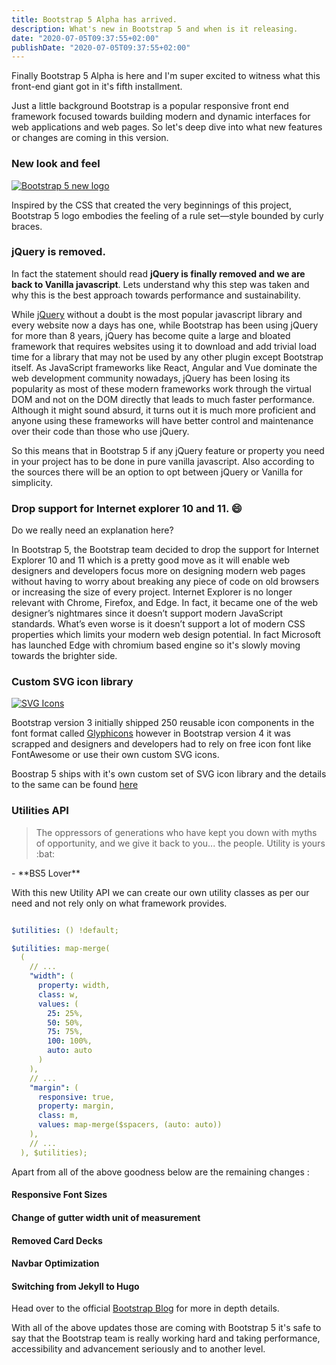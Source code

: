 ```yaml
---
title: Bootstrap 5 Alpha has arrived.
description: What's new in Bootstrap 5 and when is it releasing.
date: "2020-07-05T09:37:55+02:00"
publishDate: "2020-07-05T09:37:55+02:00"
---
```


Finally Bootstrap 5 Alpha is here and I'm super excited to witness what this front-end giant got in it's fifth installment. 

Just a little background Bootstrap is a popular responsive front end framework focused towards building modern and dynamic interfaces for web applications and web pages.
So let's deep dive into what new features or changes are coming in this version.
<!--more-->

### **New look and feel**

[![Bootstrap 5 new logo](/images/v5-new-logo.png "Bootstrap 5 new logo")](/images/v5-new-logo.png)

Inspired by the CSS that created the very beginnings of this project, Bootstrap 5 logo embodies the feeling of a rule set—style bounded by curly braces.

### **jQuery is removed.**

In fact the statement should read **jQuery is finally removed and we are back to Vanilla javascript**. Lets understand why this step was taken and why this is the best approach towards performance and sustainability.

While [jQuery](https://jquery.com/) without a doubt is the most popular javascript library and every website now a days has one, while Bootstrap has been using jQuery for more than 8 years, jQuery has become quite a large and bloated framework that requires websites using it to download and add trivial load time for a library that may not be used by any other plugin except Bootstrap itself.
As JavaScript frameworks like React, Angular and Vue dominate the web development community nowadays, jQuery has been losing its popularity as most of these modern frameworks work through the virtual DOM and not on the DOM directly that leads to much faster performance. Although it might sound absurd, it turns out it is much more proficient and anyone using these frameworks will have better control and maintenance over their code than those who use jQuery.

So this means that in Bootstrap 5 if any jQuery feature or property you need in your project has to be done in pure vanilla javascript. 
Also according to the sources there will be an option to opt between jQuery or Vanilla for simplicity.

### **Drop support for Internet explorer 10 and 11.** :smile:

Do we really need an explanation here?

In Bootstrap 5, the Bootstrap team decided to drop the support for Internet Explorer 10 and 11 which is a pretty good move as it will enable web designers and developers focus more on designing modern web pages without having to worry about breaking any piece of code on old browsers or increasing the size of every project.
Internet Explorer is no longer relevant with Chrome, Firefox, and Edge. In fact, it became one of the web designer’s nightmares since it doesn’t support modern JavaScript standards. What’s even worse is it doesn’t support a lot of modern CSS properties which limits your modern web design potential. In fact Microsoft has launched Edge with chromium based engine so it's slowly moving towards the brighter side. 

### **Custom SVG icon library**

[![SVG Icons](/images/svg-icons.jpg "SVG Icons")](/images/svg-icons.jpg)

Bootstrap version 3 initially shipped 250 reusable icon components in the font format called [Glyphicons](https://getbootstrap.com/docs/3.3/components/) however in Bootstrap version 4 it was scrapped and designers and developers had to rely on free icon font like FontAwesome or use their own custom SVG icons.

Boostrap 5 ships with it's own custom set of SVG icon library and the details to the same can be found [here](https://icons.getbootstrap.com/)

### **Utilities API**

<blockquote>The oppressors of generations who have kept you down with myths of opportunity, and we give it back to you... the people. Utility is yours :bat: </blockquote> -  **BS5 Lover**

With this new Utility API we can create our own utility classes as per our need and not rely only on what framework provides.

```YAML

$utilities: () !default;

$utilities: map-merge(
  (
    // ...
    "width": (
      property: width,
      class: w,
      values: (
        25: 25%,
        50: 50%,
        75: 75%,
        100: 100%,
        auto: auto
      )
    ),
    // ...
    "margin": (
      responsive: true,
      property: margin,
      class: m,
      values: map-merge($spacers, (auto: auto))
    ),
    // ...
  ), $utilities);

```


Apart from all of the above goodness below are the remaining changes :

#### **Responsive Font Sizes**

#### **Change of gutter width unit of measurement**

#### **Removed Card Decks**

#### **Navbar Optimization**

#### **Switching from Jekyll to Hugo**

Head over to the official [Bootstrap Blog](https://blog.getbootstrap.com/) for more in depth details.

With all of the above updates those are coming with Bootstrap 5 it's safe to say that the Bootstrap team is really working hard and taking performance, accessibility and advancement seriously and to another level. 